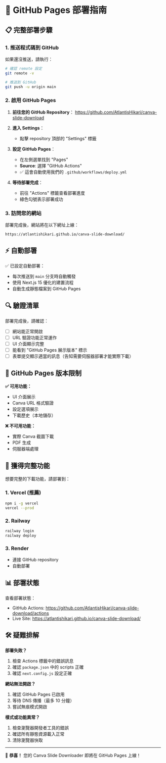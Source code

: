 # 🚀 GitHub Pages 部署指南

## 📋 完整部署步驟

### 1. 推送程式碼到 GitHub

如果還沒推送，請執行：

```bash
# 確認 remote 設定
git remote -v

# 推送到 GitHub
git push -u origin main
```

### 2. 啟用 GitHub Pages

1. **前往您的 GitHub Repository**：
   https://github.com/AtlantisHikari/canva-slide-download

2. **進入 Settings**：
   - 點擊 repository 頂部的 "Settings" 標籤

3. **設定 GitHub Pages**：
   - 在左側選單找到 "Pages"
   - **Source**: 選擇 "GitHub Actions" 
   - ✅ 這會自動使用我們的 `.github/workflows/deploy.yml`

4. **等待部署完成**：
   - 前往 "Actions" 標籤查看部署進度
   - 綠色勾號表示部署成功

### 3. 訪問您的網站

部署完成後，網站將在以下網址上線：

```
https://atlantishikari.github.io/canva-slide-download/
```

## ⚡ 自動部署

✅ 已設定自動部署：
- 每次推送到 `main` 分支時自動觸發
- 使用 Next.js 15 優化的建置流程
- 自動生成靜態檔案到 GitHub Pages

## 🔍 驗證清單

部署完成後，請確認：

- [ ] 網站能正常開啟
- [ ] URL 驗證功能正常運作
- [ ] UI 介面顯示完整
- [ ] 能看到 "GitHub Pages 展示版本" 標示
- [ ] 表單提交顯示適當的訊息（告知需要伺服器部署才能實際下載）

## 🚨 GitHub Pages 版本限制

**✅ 可用功能：**
- UI 介面展示
- Canva URL 格式驗證
- 設定選項展示
- 下載歷史（本地儲存）

**❌ 不可用功能：**
- 實際 Canva 截圖下載
- PDF 生成
- 伺服器端處理

## 🎯 獲得完整功能

想要完整的下載功能，請部署到：

### 1. Vercel (推薦)
```bash
npm i -g vercel
vercel --prod
```

### 2. Railway
```bash
railway login
railway deploy
```

### 3. Render
- 連接 GitHub repository
- 自動部署

## 📊 部署狀態

查看部署狀態：
- GitHub Actions: https://github.com/AtlantisHikari/canva-slide-download/actions
- Live Site: https://atlantishikari.github.io/canva-slide-download/

## 🛠️ 疑難排解

**部署失敗？**
1. 檢查 Actions 標籤中的錯誤訊息
2. 確認 `package.json` 中的 scripts 正確
3. 確認 `next.config.js` 設定正確

**網站無法開啟？**
1. 確認 GitHub Pages 已啟用
2. 等待 DNS 傳播（最多 10 分鐘）
3. 嘗試無痕模式開啟

**樣式或功能異常？**
1. 檢查瀏覽器開發者工具的錯誤
2. 確認所有靜態資源載入正常
3. 清除瀏覽器快取

---

🎉 **恭喜！** 您的 Canva Slide Downloader 即將在 GitHub Pages 上線！